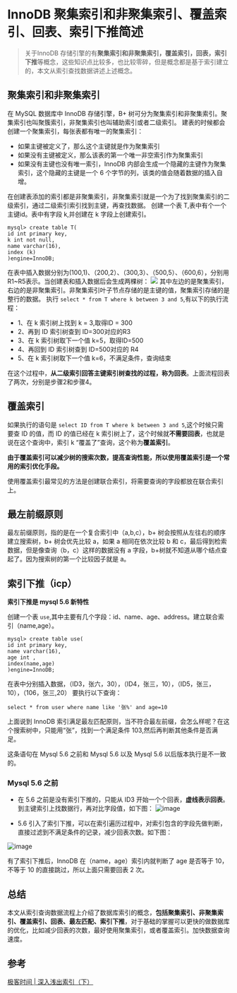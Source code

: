 # InnoDB 聚集索引和非聚集索引、覆盖索引、回表、索引下推简述

>关于InnoDB 存储引擎的有**聚集索引和非聚集索引，覆盖索引，回表，索引下推**等概念，这些知识点比较多，也比较零碎，但是概念都是基于索引建立的，本文从索引查找数据讲述上述概念。

##  聚集索引和非聚集索引
在 MySQL 数据库中 InnoDB 存储引擎，B+ 树可分为聚集索引和非聚集索引。聚集索引也叫聚簇索引，非聚集索引也叫辅助索引或者二级索引。
建表的时候都会创建一个聚集索引，每张表都有唯一的聚集索引：
* 如果主键被定义了，那么这个主键就是作为聚集索引
* 如果没有主键被定义，那么该表的第一个唯一非空索引作为聚集索引
* 如果没有主键也没有唯一索引，InnoDB 内部会生成一个隐藏的主键作为聚集索引，这个隐藏的主键是一个 6 个字节的列，该类的值会随着数据的插入自增。

在创建表添加的索引都是非聚集索引，非聚集索引就是一个为了找到聚集索引的二级索引，通过二级索引索引找到主键，再查找数据。
创建一个表 T,表中有个一个主键id。表中有字段 k,并创建在 k 字段上创建索引。
```
mysql> create table T(
id int primary key, 
k int not null, 
name varchar(16),
index (k)
)engine=InnoDB;
```
在表中插入数据分别为(100,1)、（200,2）、（300,3）、（500,5）、（600,6），分别用R1~R5表示。当创建表和插入数据后会生成两棵树：
![](https://upload-images.jianshu.io/upload_images/9624625-7b167c1bb74d33ec.png)
其中左边的是聚集索引，右边的是非聚集索引。非聚集索引叶子节点存储的是主键的值，聚集索引存储的是整行的数据。
执行 `select * from T where k between 3 and 5`,有以下的执行流程：
* 1、在 k 索引树上找到 k = 3,取得ID = 300
* 2、再到 ID 索引树查到 ID=300对应的R3
* 3、在 k 索引树取下一个值 k=5，取得ID=500
* 4、再回到 ID 索引树查到 ID=500对应的 R4
* 5、在 k 索引树取下一个值 k=6，不满足条件，查询结束

在这个过程中，**从二级索引回答主键索引树查找的过程，称为回表**。上面流程回表了两次，分别是步骤2和步骤4。
## 覆盖索引
如果执行的语句是 `select ID from T where k between 3 and 5`,这个时候只需要查 ID 的值，而 ID 的值已经在 k 索引树上了，这个时候就**不需要回表**，也就是说在这个查询中，索引 k “覆盖了”查询，这个称为**覆盖索引**。

**由于覆盖索引可以减少树的搜索次数，提高查询性能，所以使用覆盖索引是一个常用的索引优化手段。**

使用覆盖索引最常见的方法是创建联合索引，将需要查询的字段都放在联合索引上。

## 最左前缀原则
最左前缀原则，指的是在一个复合索引中（a,b,c），b+ 树会按照从左往右的顺序建立搜索树，b+ 树会优先比较 a，如果 a 相同在依次比较 b 和 c，最后得到检索数据，但是像查询（b，c）这样的数据没有 a 字段，b+树就不知道从哪个结点查起了。因为搜索树的第一个比较因子就是 a。

## 索引下推（icp）
**索引下推是 mysql 5.6 新特性**

创建一个表 `use`,其中主要有几个字段：id、name、age、address。建立联合索引（name,age）。
```
mysql> create table use(
id int primary key, 
name varchar(16), 
age int ,
index(name,age)
)engine=InnoDB;
```
在表中分别插入数据，（ID3，张六，30），（ID4，张三，10），（ID5，张三，10），（106，张三,20）
要执行以下查询：
```
select * from user where name like '张%' and age=10
```
上面说到 InnoDB 索引满足最左匹配原则，当不符合最左前缀，会怎么样呢？在这个搜索树中，只能用“张”，找到一个满足条件 103,然后再判断其他条件是否满足。

这条语句在 Mysql 5.6 之前和  Mysql 5.6 以及 Mysql 5.6 以后版本执行是不一致的。

### Mysql 5.6 之前
* 在 5.6 之前是没有索引下推的，只能从 ID3 开始一个个回表，**虚线表示回表**。到主键索引上找数据行，再对比字段值，如下图：
![image](https://user-images.githubusercontent.com/11553237/169224429-5b7429c2-7e3e-4c3d-a3d7-6ba8a8934949.png)

* 5.6 引入了索引下推，可以在索引遍历过程中，对索引包含的字段先做判断，直接过滤到不满足条件的记录，减少回表次数。如下图：

![image](https://user-images.githubusercontent.com/11553237/169224483-3a014cc6-cbd9-4c3b-833f-231d6412e445.png)

有了索引下推后，InnoDB 在（name，age）索引内就判断了 age 是否等于 10，不等于 10 的直接跳过，所以上面只需要回表 2 次。

## 总结
本文从索引查询数据流程上介绍了数据库索引的概念，**包括聚集索引、非聚集索引、覆盖索引、回表、最左匹配、索引下推**，对于基础的掌握可以更快的做数据库的优化，比如减少回表的次数，最好使用聚集索引，或者覆盖索引。加快数据查询速度。

## 参考
[极客时间 | 深入浅出索引（下）](https://time.geekbang.org/column/article/69636)
